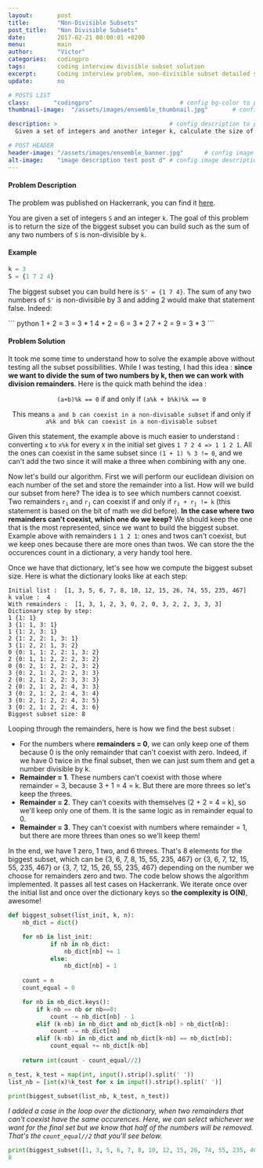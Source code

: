 ```yaml
---
layout:       post
title:        "Non-Divisible Subsets"
post_title:	  "Non Divisible Subsets"
date:         2017-02-21 00:00:01 +0200
menu:		  main
author:       "Victor"
categories:   codingpro
tags:         coding interview divisible subset solution
excerpt:      Coding interview problem, non-divisible subset detailed solution
update:       no

# POSTS LIST
class:       "codingpro"                         # config bg-color to post list card (1..6)
thumbnail-image:  "/assets/images/ensemble_thumbnail.jpg"       # config image to post list card (1..6)

description: >                                # config description to post list card
  Given a set of integers and another integer k, calculate the size of the largest non-divisible subset.

# POST HEADER
header-image: "/assets/images/ensemble_banner.jpg"      # config image to post header
alt-image:    "image description test post d" # config image description to alt att.
---
```

<h4>Problem Description</h4>

<p>The problem was published on Hackerrank, you can find it <a href="https://www.hackerrank.com/challenges/non-divisible-subset">here</a>.</p>
<p>You are given a set of integers <code>S</code> and an integer <code>k</code>. The goal of this problem is to return the size of the biggest subset you can build such as the sum of any two numbers of <code>S</code> is non-divisible by <code>k</code>.</p>

<h4>Example</h4>

``` python
k = 3
S = {1 7 2 4}
```
<p>The biggest subset you can build here is <code>S' = {1 7 4}</code>. The sum of any two numbers of <code>S'</code> is non-divisible by 3 and adding 2 would make that statement false. Indeed:</p>
``` python
1 + 2 = 3 = 3 * 1
4 + 2 = 6 = 3 * 2
7 + 2 = 9 = 3 * 3
```

<h4>Problem Solution</h4>
<p>It took me some time to understand how to solve the example above without testing all the subset possibilities. While I was testing, I had this idea : <b>since we want to divide the sum of two numbers by k, then we can work with division remainders</b>. Here is the quick math behind the idea :</p> 
<p><center><code>(a+b)%k == 0</code> if and only if <code>(a%k + b%k)%k == 0</code> </center></p>
<p><center>This means <code>a and b can coexist in a non-divisable subset</code> if and only if <br/><code>a%k and b%k can coexist in a non-divisable subset</code> </center></p>

<p>Given this statement, the example above is much easier to understand : converting <code>x</code> to <code>x%k</code> for every x in the initial set gives <code>1 7 2 4 => 1 1 2 1</code>. All the ones can coexist in the same subset since <code>(1 + 1) % 3 != 0</code>, and we can't add the two since it will make a three when combining with any one.</p>

<p>Now let's build our algorithm. First we will perform our euclidean division on each number of the set and store the remainder into a list. How will we build our subset from here? The idea is to see which numbers cannot coexist. Two remainders <code>r<sub>i</sub></code> and <code>r<sub>j</sub></code> can coexist if and only if <code>r<sub>i</sub> + r<sub>j</sub> != k</code> (this statement is based on the bit of math we did before). <b>In the case where two remainders can't coexist, which one do we keep?</b> We should keep the one that is the most represented, since we want to build the biggest subset. Example above with remainders <code>1 1 2 1</code>: ones and twos can't coexist, but we keep ones because there are more ones than twos. We can store the the occurences count in a dictionary, a very handy tool here.</p>

<p>Once we have that dictionary, let's see how we compute the biggest subset size. Here is what the dictionary looks like at each step:</p>

```
Initial list :  [1, 3, 5, 6, 7, 8, 10, 12, 15, 26, 74, 55, 235, 467]
k value :  4
With remainders :  [1, 3, 1, 2, 3, 0, 2, 0, 3, 2, 2, 3, 3, 3]
Dictionary step by step:
1 {1: 1}
3 {1: 1, 3: 1}
1 {1: 2, 3: 1}
2 {1: 2, 2: 1, 3: 1}
3 {1: 2, 2: 1, 3: 2}
0 {0: 1, 1: 2, 2: 1, 3: 2}
2 {0: 1, 1: 2, 2: 2, 3: 2}
0 {0: 2, 1: 2, 2: 2, 3: 2}
3 {0: 2, 1: 2, 2: 2, 3: 3}
2 {0: 2, 1: 2, 2: 3, 3: 3}
2 {0: 2, 1: 2, 2: 4, 3: 3}
3 {0: 2, 1: 2, 2: 4, 3: 4}
3 {0: 2, 1: 2, 2: 4, 3: 5}
3 {0: 2, 1: 2, 2: 4, 3: 6}
Biggest subset size: 8
``` 

<p>Looping through the remainders, here is how we find the best subset :</p>
<ul>
    <li> For the numbers where <b>remainders = 0</b>, we can only keep one of them because 0 is the only remainder that can't coexist with zero. Indeed, if we have 0 twice in the final subset, then we can just sum them and get a number divisible by k.</li>
    <li> <b>Remainder = 1</b>. These numbers can't coexist with those where remainder = 3, because 3 + 1 = 4 = k. But there are more threes so let's keep the threes.</li>
    <li> <b>Remainder = 2</b>. They can't coexits with themselves (2 + 2 = 4 = k), so we'll keep only one of them. It is the same logic as in remainder equal to 0.</li>
    <li> <b>Remainder = 3</b>. They can't coexist with numbers where remainder = 1, but there are more threes than ones so we'll keep them!</li>
</ul>

<p>In the end, we have 1 zero, 1 two, and 6 threes. That's 8 elements for the biggest subset, which can be {3, 6, 7, 8, 15, 55, 235, 467} or {3, 6, 7, 12, 15, 55, 235, 467} or {3, 7, 12, 15, 26, 55, 235, 467} depending on the number we choose for remainders zero and two. The code below shows the algorithm implemented. It passes all test cases on Hackerrank. We iterate once over the initial list and once over the dictionary keys so <b>the complexity is O(N)</b>, awesome!</p>

``` python
def biggest_subset(list_init, k, n):
    nb_dict = dict()

    for nb in list_init:
            if nb in nb_dict:
                nb_dict[nb] += 1
            else:
                nb_dict[nb] = 1    
                
    count = n
    count_equal = 0

    for nb in nb_dict.keys():
        if k-nb == nb or nb==0:
            count -= nb_dict[nb] - 1
        elif (k-nb) in nb_dict and nb_dict[k-nb] > nb_dict[nb]:
            count -= nb_dict[nb]
        elif (k-nb) in nb_dict and nb_dict[k-nb] == nb_dict[nb]:
            count_equal += nb_dict[k-nb]
        
    return int(count - count_equal//2)

n_test, k_test = map(int, input().strip().split(' '))
list_nb = [int(x)%k_test for x in input().strip().split(' ')]

print(biggest_subset(list_nb, k_test, n_test))
```

<p><i>I added a case in the loop over the dictionary, when two remainders that can't coexist have the same occurences. Here, we can select whichever we want for the final set but we know that half of the numbers will be removed. That's the <code>count_equal//2</code> that you'll see below.</i></p>


``` python
print(biggest_subset([1, 3, 5, 6, 7, 8, 10, 12, 15, 26, 74, 55, 235, 467], 4, 14))
8
```

